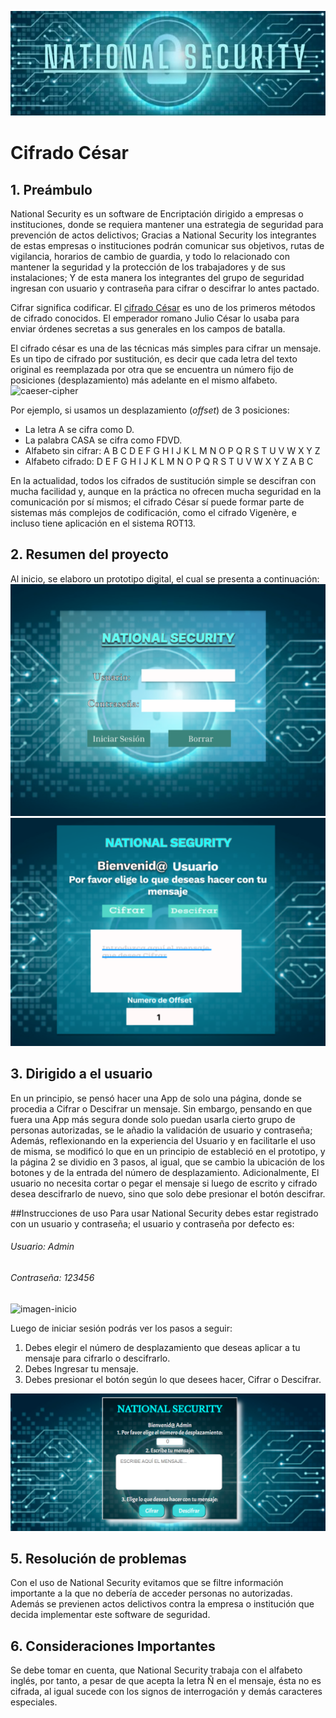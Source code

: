 ![image text](https://raw.githubusercontent.com/ErikaDUARTEm/DEV001-cipher/main/img/national%20security.jpg)
# Cifrado César
## 1. Preámbulo
National Security es un software de Encriptación dirigido a empresas o instituciones, donde se requiera mantener una estrategia de seguridad para prevención de actos delictivos; Gracias a National Security los integrantes de estas empresas o instituciones podrán comunicar sus objetivos, rutas de vigilancia, horarios de cambio de guardia, y todo lo relacionado con mantener la seguridad y la protección de los trabajadores y de sus instalaciones; Y de esta manera los integrantes del grupo de seguridad ingresan con usuario y contraseña para cifrar o descifrar lo antes pactado.

Cifrar significa codificar. El [cifrado César](https://en.wikipedia.org/wiki/Caesar_cipher)
es uno de los primeros métodos de cifrado conocidos. El emperador romano Julio
César lo usaba para enviar órdenes secretas a sus generales en los campos de
batalla.

El cifrado césar es una de las técnicas más simples para cifrar un mensaje. Es
un tipo de cifrado por sustitución, es decir que cada letra del texto original
es reemplazada por otra que se encuentra un número fijo de posiciones
(desplazamiento) más adelante en el mismo alfabeto.
![caeser-cipher](https://upload.wikimedia.org/wikipedia/commons/thumb/2/2b/Caesar3.svg/2000px-Caesar3.svg.png)

Por ejemplo, si usamos un desplazamiento (_offset_) de 3 posiciones:

* La letra A se cifra como D.
* La palabra CASA se cifra como FDVD.
* Alfabeto sin cifrar: A B C D E F G H I J K L M N O P Q R S T U V W X Y Z
* Alfabeto cifrado: D E F G H I J K L M N O P Q R S T U V W X Y Z A B C

En la actualidad, todos los cifrados de sustitución simple se descifran con
mucha facilidad y, aunque en la práctica no ofrecen mucha seguridad en la
comunicación por sí mismos; el cifrado César sí puede formar parte de sistemas
más complejos de codificación, como el cifrado Vigenère, e incluso tiene
aplicación en el sistema ROT13.

## 2. Resumen del proyecto
  Al inicio, se elaboro un prototipo digital, el cual se presenta a continuación:
  ![prototipo](https://raw.githubusercontent.com/ErikaDUARTEm/DEV001-cipher/main/img/screenshotdeprototipo.png)
  ![prototipo2pag](https://raw.githubusercontent.com/ErikaDUARTEm/DEV001-cipher/main/img/prototipo2png.png)
  
## 3. Dirigido a el usuario
En un principio, se pensó hacer una App de solo una página, donde se procedia a Cifrar o Descifrar un mensaje. Sin embargo, pensando en que fuera una App más segura donde solo puedan usarla cierto grupo de personas autorizadas, se le añadio la validación de usuario y contraseña; Además, reflexionando en la experiencia del Usuario y en facilitarle el uso de misma, se modificó lo que en un principio de estableció en el prototipo, y  la página 2 se dividio en 3 pasos, al igual, que se cambio la ubicación de los botones y de la entrada del número de desplazamiento. Adicionalmente, El usuario no necesita cortar o pegar el mensaje si luego de escrito y cifrado desea descifrarlo de nuevo, sino que solo debe presionar el botón descifrar.
  
##Instrucciones de uso
  Para usar National Security debes estar registrado con un usuario y contraseña; el usuario y contraseña por defecto es:
###### Usuario: Admin
###### Contraseña: 123456
  ![imagen-inicio](https://raw.githubusercontent.com/ErikaDUARTEm/DEV001-cipher/main/img/IngresoDeUsuarioYContrase%C3%B1a.png)
 
 Luego de iniciar sesión podrás ver los pasos a seguir:
  1. Debes elegir el número de desplazamiento que deseas aplicar a tu mensaje para cifrarlo o descifrarlo.
  2. Debes Ingresar tu mensaje.
  3. Debes presionar el botón según lo que desees hacer, Cifrar o Descifrar.
  
  ![image-mensaje](https://raw.githubusercontent.com/ErikaDUARTEm/DEV001-cipher/main/img/CifraroDescifrar.png)
  
## 5. Resolución de problemas
  Con el uso de National Security evitamos que se filtre información importante a la que no debería de acceder personas no autorizadas. Además se previenen actos delictivos contra la empresa o institución que decida implementar este software de seguridad.

## 6. Consideraciones Importantes
  Se debe tomar en cuenta, que National Security trabaja con el alfabeto inglés, por tanto, a pesar de que acepta la letra Ñ en el mensaje, ésta no es cifrada, al igual sucede con los signos de interrogación  y demás caracteres especiales.
